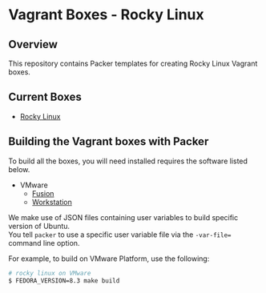 # Vagrant Boxes - Rocky Linux

## Overview

This repository contains Packer templates for creating Rocky Linux Vagrant boxes.

## Current Boxes

- [Rocky Linux](https://rockylinux.org/download/)

## Building the Vagrant boxes with Packer

To build all the boxes, you will need installed requires the software listed below.  

- VMware
  - [Fusion](https://www.vmware.com/products/fusion)
  - [Workstation](https://www.vmware.com/products/workstation)

We make use of JSON files containing user variables to build specific version of Ubuntu.  
You tell `packer` to use a specific user variable file via the `-var-file=` command line option.  

For example, to build on VMware Platform, use the following:

```bash
# rocky linux on VMware
$ FEDORA_VERSION=8.3 make build
```
